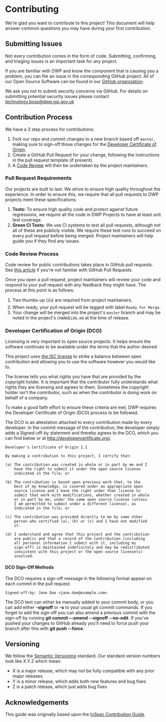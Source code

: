 # Contributing

We're glad you want to contribute to this project! This document will help answer common questions you may have during your first contribution.

## Submitting Issues

Not every contribution comes in the form of code. Submitting, confirming, and triaging issues is an important task for any project.

If you are familiar with DWP and know the component that is causing you a problem, you can file an issue in the corresponding GitHub project. All of our Open Source Software can be found in our [GitHub organization](https://github.com/dwp/).

We ask you not to submit security concerns via GitHub. For details on submitting potential security issues please contact [technology.boss@dwp.gsi.gov.uk](mailto:technology.boss@dwp.gsi.gov.uk)

## Contribution Process

We have a 3 step process for contributions:

1.  Fork our repo and commit changes to a new branch based off `master`, making sure to sign-off those changes for the [Developer Certificate of Origin](#developer-certification-of-origin-dco).
2.  Create a GitHub Pull Request for your change, following the instructions in the pull request template (if present).
3.  A [Code Review](#code-review-process) will then be undertaken by the project maintainers.

### Pull Request Requirements

Our projects are built to last. We strive to ensure high quality throughout the experience. In order to ensure this, we require that all pull requests to DWP projects meet these specifications:

1.  **Tests:** To ensure high quality code and protect against future regressions, we require all the code in DWP Projects to have at least unit test coverage.
2.  **Green CI Tests:** We use CI systems to test all pull requests, although not all of these are publicly visible. We require these test runs to succeed on every pull request before being merged. Project maintainers will help guide you if they find any issues.

### Code Review Process

Code review for public contributions takes place in GitHub pull requests. See [this article](https://help.GitHub.com/articles/about-pull-requests/) if you're not familiar with GitHub Pull Requests.

Once you open a pull request, project maintainers will review your code and respond to your pull request with any feedback they might have. The process at this point is as follows:

1.  Two thumbs-up (:+1:) are required from project maintainers.
2.  When ready, your pull request will be tagged with label `Ready For Merge`.
3.  Your change will be merged into the project's `master` branch and may be noted in the project's `CHANGELOG.md` at the time of release.

### Developer Certification of Origin (DCO)

Licensing is very important to open source projects. It helps ensure the software continues to be available under the terms that the author desired.

This project uses [the ISC license](LICENSE) to strike a balance between open contribution and allowing you to use the software however you would like to.

The license tells you what rights you have that are provided by the copyright holder. It is important that the contributor fully understands what rights they are licensing and agrees to them. Sometimes the copyright holder isn't the contributor, such as when the contributor is doing work on behalf of a company.

To make a good faith effort to ensure these criteria are met, DWP requires the Developer Certificate of Origin (DCO) process to be followed.

The DCO is an attestation attached to every contribution made by every developer. In the commit message of the contribution, the developer simply adds a Signed-off-by statement and thereby agrees to the DCO, which you can find below or at <http://developercertificate.org/>.

```
Developer's Certificate of Origin 1.1

By making a contribution to this project, I certify that:

(a) The contribution was created in whole or in part by me and I
    have the right to submit it under the open source license
    indicated in the file; or

(b) The contribution is based upon previous work that, to the
    best of my knowledge, is covered under an appropriate open
    source license and I have the right under that license to   
    submit that work with modifications, whether created in whole
    or in part by me, under the same open source license (unless
    I am permitted to submit under a different license), as
    Indicated in the file; or

(c) The contribution was provided directly to me by some other
    person who certified (a), (b) or (c) and I have not modified
    it.

(d) I understand and agree that this project and the contribution
    are public and that a record of the contribution (including
    all personal information I submit with it, including my
    sign-off) is maintained indefinitely and may be redistributed
    consistent with this project or the open source license(s)
    involved.
```

#### DCO Sign-Off Methods

The DCO requires a sign-off message in the following format appear on each commit in the pull request:

```
Signed-off-by: Jane Doe <jane.doe@example.com>
```

The DCO text can either be manually added to your commit body, or you can add either **-signoff** or **-s** to your usual git commit commands. If you forget to add the sign-off you can also amend a previous commit with the sign-off by running **git commit –-amend --signoff --no-edit**. If you've pushed your changes to GitHub already you'll need to force push your branch after this with **git push --force**.

## Versioning

We follow the [Semantic Versioning](http://semver.org/) standard. Our standard version numbers look like X.Y.Z which mean:

*   X is a major release, which may not be fully compatible with any prior major releases
*   Y is a minor release, which adds both new features and bug fixes
*   Z is a patch release, which just adds bug fixes

## Acknowledgements

This guide was originally based upon the [InSpec Contribution Guide](https://github.com/chef/inspec/blob/master/CONTRIBUTING.md).